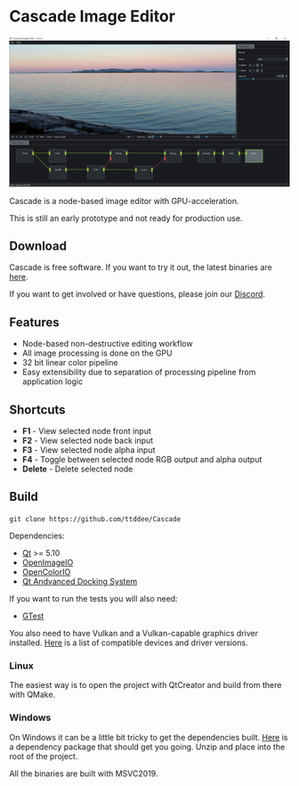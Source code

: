 # Cascade Image Editor

![Cascade](screenshots/csc-screen01.jpg)

Cascade is a node-based image editor with GPU-acceleration.

This is still an early prototype and not ready for production use.

## Download

Cascade is free software. If you want to try it out, the latest binaries are [here](https://github.com/ttddee/Cascade/releases).

If you want to get involved or have questions, please join our [Discord](https://discord.gg/SHPHqgKtFM).

## Features

- Node-based non-destructive editing workflow
- All image processing is done on the GPU
- 32 bit linear color pipeline
- Easy extensibility due to separation of processing pipeline from application logic

## Shortcuts

- **F1** - View selected node front input
- **F2** - View selected node back input
- **F3** - View selected node alpha input
- **F4** - Toggle between selected node RGB output and alpha output
- **Delete** - Delete selected node

## Build

`git clone https://github.com/ttddee/Cascade`

Dependencies:
- [Qt](https://www.qt.io/) >= 5.10
- [OpenImageIO](https://github.com/OpenImageIO/oiio)
- [OpenColorIO](https://github.com/AcademySoftwareFoundation/OpenColorIO)
- [Qt Andvanced Docking System](https://github.com/githubuser0xFFFF/Qt-Advanced-Docking-System)

If you want to run the tests you will also need:
- [GTest](https://github.com/google/googletest)

You also need to have Vulkan and a Vulkan-capable graphics driver installed. [Here](https://vulkan.gpuinfo.org/) is a list of compatible devices and driver versions.

### Linux

The easiest way is to open the project with QtCreator and build from there with QMake.

### Windows

On Windows it can be a little bit tricky to get the dependencies built. [Here](https://drive.marvao.net/d/f/585884087212880337) is a dependency package that should get you going. Unzip and place into the root of the project.

All the binaries are built with MSVC2019.
